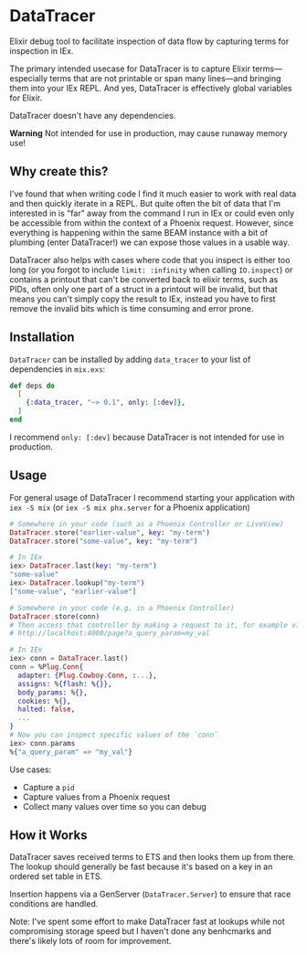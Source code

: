 # DataTracer

Elixir debug tool to facilitate inspection of data flow by capturing terms for
inspection in IEx.

The primary intended usecase for DataTracer is to capture Elixir
terms—especially terms that are not printable or span many lines—and bringing
them into your IEx REPL. And yes, DataTracer is effectively global variables for
Elixir.

DataTracer doesn't have any dependencies.

**Warning** Not intended for use in production, may cause runaway memory use!

## Why create this?

I've found that when writing code I find it much easier to work with real data
and then quickly iterate in a REPL. But quite often the bit of data that I'm
interested in is "far" away from the command I run in IEx or could even only be
accessible from within the context of a Phoenix request. However, since
everything is happening within the same BEAM instance with a bit of plumbing
(enter DataTracer!) we can expose those values in a usable way.

DataTracer also helps with cases where code that you inspect is either too long
(or you forgot to include `limit: :infinity` when calling `IO.inspect`) or
contains a printout that can't be converted back to elixir terms, such as PIDs,
often only one part of a struct in a printout will be invalid, but that means
you can't simply copy the result to IEx, instead you have to first remove the
invalid bits which is time consuming and error prone.

## Installation

`DataTracer` can be installed by adding `data_tracer` to your list of
dependencies in `mix.exs`:

```elixir
def deps do
  [
    {:data_tracer, "~> 0.1", only: [:dev]},
  ]
end
```

I recommend `only: [:dev]` because DataTracer is not intended for use in
production.

## Usage

For general usage of DataTracer I recommend starting your application with
`iex -S mix` (or `iex -S mix phx.server` for a Phoenix application)

``` elixir
# Somewhere in your code (such as a Phoenix Controller or LiveView)
DataTracer.store("earlier-value", key: "my-term")
DataTracer.store("some-value", key: "my-term")

# In IEx
iex> DataTracer.last(key: "my-term")
"some-value"
iex> DataTracer.lookup("my-term")
["some-value", "earlier-value"]

# Somewhere in your code (e.g. in a Phoenix Controller)
DataTracer.store(conn)
# Then access that controller by making a request to it, for example visit:
# http://localhost:4000/page?a_query_param=my_val

# In IEx
iex> conn = DataTracer.last()
conn = %Plug.Conn{
  adapter: {Plug.Cowboy.Conn, :...},
  assigns: %{flash: %{}},
  body_params: %{},
  cookies: %{},
  halted: false,
  ...
}
# Now you can inspect specific values of the `conn`
iex> conn.params
%{"a_query_param" => "my_val"}
```

Use cases:
- Capture a `pid`
- Capture values from a Phoenix request
- Collect many values over time so you can debug

## How it Works

DataTracer saves received terms to ETS and then looks them up from there. The
lookup should generally be fast because it's based on a key in an ordered set
table in ETS.

Insertion happens via a GenServer (`DataTracer.Server`) to ensure that race
conditions are handled.

Note: I've spent some effort to make DataTracer fast at lookups while not
compromising storage speed but I haven't done any benhcmarks and there's likely
lots of room for improvement.

